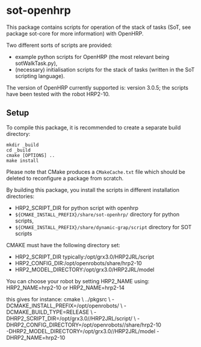 sot-openhrp
===========

This package contains scripts for operation of the stack of tasks
(SoT, see package sot-core for more information) with OpenHRP.


Two different sorts of scripts are provided:
 - example python scripts for OpenHRP (the most relevant being
   sotWalkTask.py),
 - (necessary) initialisation scripts for the stack of tasks (written
   in the SoT scripting language).


The version of OpenHRP currently supported is: version 3.0.5; the
scripts have been tested with the robot HRP2-10.


Setup
-----

To compile this package, it is recommended to create a separate build
directory:

    mkdir _build
    cd _build
    cmake [OPTIONS] ..
    make install

Please note that CMake produces a `CMakeCache.txt` file which should
be deleted to reconfigure a package from scratch.

By building this package, you install the scripts in different installation directories:
- HRP2_SCRIPT_DIR for python script with openhrp
- `${CMAKE_INSTALL_PREFIX}/share/sot-openhrp/` directory
  for python scripts,
- `${CMAKE_INSTALL_PREFIX}/share/dynamic-grap/script` directory for SOT scripts

CMAKE must have the following directory set:
- HRP2_SCRIPT_DIR typically:/opt/grx3.0/HRP2JRL/script
- HRP2_CONFIG_DIR:/opt/openrobots/share/hrp2-10
- HRP2_MODEL_DIRECTORY:/opt/grx3.0/HRP2JRL/model

You can choose your robot by setting HRP2_NAME using:
HRP2_NAME=hrp2-10 
or
HRP2_NAME=hrp2-14

this gives for instance:
cmake \ 
../pkgsrc \ 
-DCMAKE_INSTALL_PREFIX=/opt/openrobots/ \ 
-DCMAKE_BUILD_TYPE=RELEASE \ 
-DHRP2_SCRIPT_DIR=/opt/grx3.0//HRP2JRL/script/ \ 
-DHRP2_CONFIG_DIRECTORY=/opt/openrobots//share/hrp2-10 \
-DHRP2_MODEL_DIRECTORY=/opt/grx3.0//HRP2JRL/model
-DHRP2_NAME=hrp2-10